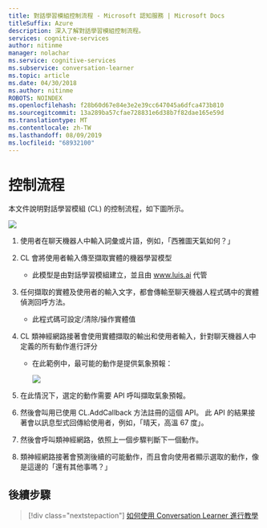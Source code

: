 ```yaml
---
title: 對話學習模組控制流程 - Microsoft 認知服務 | Microsoft Docs
titleSuffix: Azure
description: 深入了解對話學習模組控制流程。
services: cognitive-services
author: nitinme
manager: nolachar
ms.service: cognitive-services
ms.subservice: conversation-learner
ms.topic: article
ms.date: 04/30/2018
ms.author: nitinme
ROBOTS: NOINDEX
ms.openlocfilehash: f28b60d67e84e3e2e39cc647045a6dfca473b810
ms.sourcegitcommit: 13a289ba57cfae728831e6d38b7f82dae165e59d
ms.translationtype: MT
ms.contentlocale: zh-TW
ms.lasthandoff: 08/09/2019
ms.locfileid: "68932100"
---
```

# <a name="control-flow"></a>控制流程

本文件說明對話學習模組 (CL) 的控制流程，如下圖所示。

![](media/controlflow.PNG)

1. 使用者在聊天機器人中輸入詞彙或片語，例如，「西雅圖天氣如何？」
1. CL 會將使用者輸入傳至擷取實體的機器學習模型
   - 此模型是由對話學習模組建立，並且由 www.luis.ai 代管
1. 任何擷取的實體及使用者的輸入文字，都會傳輸至聊天機器人程式碼中的實體偵測回呼方法。
    - 此程式碼可設定/清除/操作實體值
1. CL 類神經網路接著會使用實體擷取的輸出和使用者輸入，針對聊天機器人中定義的所有動作進行評分
   - 在此範例中，最可能的動作是提供氣象預報：

     ![](media/controlflow_forecast.PNG)

1. 在此情況下，選定的動作需要 API 呼叫擷取氣象預報。 
1. 然後會叫用已使用 CL.AddCallback 方法註冊的這個 API。  此 API 的結果接著會以訊息型式回傳給使用者，例如，「晴天，高溫 67 度」。
1. 然後會呼叫類神經網路，依照上一個步驟判斷下一個動作。
1. 類神經網路接著會預測後續的可能動作，而且會向使用者顯示選取的動作，像是這邊的「還有其他事嗎？」

## <a name="next-steps"></a>後續步驟

> [!div class="nextstepaction"]
> [如何使用 Conversation Learner 進行教學](./how-to-teach-cl.md)
